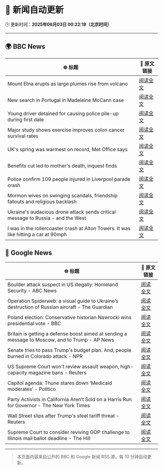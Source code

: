 # 🧠 新闻自动更新

🕒 更新时间：**2025年06月03日 00:22:19（北京时间）**

---

## 🌍 BBC News

| 🌐 标题 | 🔗 原文链接 |
|--------|-------------|
| Mount Etna erupts as large plumes rise from volcano | [阅读全文](https://www.bbc.com/news/articles/cy5e7vx2pk9o) |
| New search in Portugal in Madeleine McCann case | [阅读全文](https://www.bbc.com/news/articles/c5y8jmkr3j7o) |
| Young driver detained for causing police pile-up during first date | [阅读全文](https://www.bbc.com/news/articles/c20qzg05y3po) |
| Major study shows exercise improves colon cancer survival rates | [阅读全文](https://www.bbc.com/news/articles/c8xgyw7k7veo) |
| UK's spring was warmest on record, Met Office says | [阅读全文](https://www.bbc.com/news/articles/cwyjkze510ro) |
| Benefits cut led to mother's death, inquest finds | [阅读全文](https://www.bbc.com/news/articles/cd90g5zk13jo) |
| Police confirm 109 people injured in Liverpool parade crash | [阅读全文](https://www.bbc.com/news/articles/c2d51kdpzk3o) |
| Mormon wives on swinging scandals, friendship fallouts and religious backlash | [阅读全文](https://www.bbc.com/news/articles/c20ndp1yzkxo) |
| Ukraine's audacious drone attack sends critical message to Russia - and the West | [阅读全文](https://www.bbc.com/news/articles/c0r1jv0rn0ko) |
| I was in the rollercoaster crash at Alton Towers. It was like hitting a car at 90mph | [阅读全文](https://www.bbc.com/news/articles/c3d4mx75dm9o) |

## 📰 Google News

| 🌐 标题 | 🔗 原文链接 |
|--------|-------------|
| Boulder attack suspect in US illegally: Homeland Security - ABC News | [阅读全文](https://news.google.com/rss/articles/CBMinwFBVV95cUxQUGl0MDBnR0VacmtNY3ZLWl9nTy0zVm9BUFRHR2cxQmlyZWRLNjJOY2FSa3hSUWZWM25TcDB5MVZhdk9TdlcxblN3QklPcnlFdFp6bVRXSVFJV185SEJodjhGZmRXM05NU2tZQy03WnF5c2ZDa0JnSWx5SEZhaFdVdmV6aERLSlVORlhfcmZtblVqY25hUC1ldUlWV2JLVFXSAaQBQVVfeXFMT1VMZ25EcUxfd3dSeWRlRzZ0b2tlUFltV2lEazVaemNLdF82SkMxa2VJcUVxeVNCNnBDUG15eDdNNEh4ckE2bGtPZmQ0dERGRnpMNUhRd2MyMlZkYW5NZDY5YVRHMmEyLUw1WnR5WGEyc3hvNk82WlJtWjZzMnNmWFlIa0hMQ0tzTUo1aGpnUmNqS3pWUlhiM0hDY0VJdE5hcGM3Mm8?oc=5) |
| Operation Spiderweb: a visual guide to Ukraine’s destruction of Russian aircraft - The Guardian | [阅读全文](https://news.google.com/rss/articles/CBMitwFBVV95cUxQdjNteVcwZktWU0FjZUVibVhBaUNzbEYwbUpJbjJiR21IMEplYkxlZDVvZDVjbkN6S1pjTEw5SXdNU2xXeVpjZFZtUDR3WlhzeU9BNXg2Qk55YWxLQWlPSUpoOWk0MWpLVDBGU0JnMENiMEJfcXM4MDF2TkVuUHNDSTkzbUNlMWJqMjZVUXJDWUNydXI5cUJlbHdIVFI3VXg5RDRXODZYVy1HT3JQZHpTci1pQUtxYkk?oc=5) |
| Poland election: Conservative historian Nawrocki wins presidential vote - BBC | [阅读全文](https://news.google.com/rss/articles/CBMiWkFVX3lxTE9Vb0ZUZXhEZ0ZuNzVLcjFZc0Y2c2FrOXhPakFWRVlDVGF3bGNfNF9YcnhWSDJLdGJHUHR4a3UxWkNDeF9VWGYyd0NXZnFCem9QaURBdXdpNXk3d9IBX0FVX3lxTFBaX2VSaWV1b2xEbTlBZHFTUGhTenBMQ3Ata0RnYU13bEY4Y01uY21EQkNiWmtXSkRPeEFwNHdoQVduNE9kZGN5SVQzMFRFNDNfS1hUTDhHeFJsUWxEN2dJ?oc=5) |
| Britain is getting a defense boost aimed at sending a message to Moscow, and to Trump - AP News | [阅读全文](https://news.google.com/rss/articles/CBMipgFBVV95cUxNdlBpUDhCSDZIaUNzLUd6M2VuaENpem5memRPU1Y1UGFvZnJmOGVYWXY0dmx0WFJYUmZRT3lrZUdkamdjNzFTblN2V1hNY1BQOExVUDRKdjI5Q1JlS2hFRFAySUVRbm9BUWo0YV9jRklDRHg3bFpRZ2xzMWlYNDBabHFwQm9KQS15a2hfa1dtWHlxbWVzS0lucmFKblNvdDMwaGZndDVn?oc=5) |
| Senate tries to pass Trump's budget plan. And, people burned in Colorado attack - NPR | [阅读全文](https://news.google.com/rss/articles/CBMiygFBVV95cUxNdlg2ZTlCcmdXVXJ2d2lVcnRfellJdUxxdkY2aFFROXRjTTFuT1pwbGd3LU9xNEl5U3B2aDI3ZTdabmwyeXI2Q0E3T2loZndFWFEtMFlwNkZJbHpfWmZNc21tQTJRZEpXWjJsTVFpVVViZ1ppTTlLc2t2OWxqblpoQWJQVEk0OU9iM1RaZlFOSkdrLTFiNGxoYy15ZVhPbFF6eUJJbTY1THFPS3ByMWpEMDFXVmZ2SE5JV2dMYjM0Unh5MnhGWDdzU1lB?oc=5) |
| US Supreme Court won't review assault weapon, high-capacity magazine bans - Reuters | [阅读全文](https://news.google.com/rss/articles/CBMiswFBVV95cUxPOFF4VEwzOGJCUkxkOHp1bVZySEhKWHkzcEcyajhWSUphY05MSzRKcTBFdHFfbnhZLTM4aG9la0FydHEwc1VIb2lmSElmNzRyenZqRlNEYjg2ekRVQVNySlJ4bW9PN2hMMnlkUUNiTmpGVHV5X296bFpQRXVoUVV2clFNaF9CZ25uSFR2eC1BZlYtaGFxNjlSancwaEo1bDk3V3hsR0Y2MEZKeHhRNE9YM29xZw?oc=5) |
| Capitol agenda: Thune stares down ‘Medicaid moderates’ - Politico | [阅读全文](https://news.google.com/rss/articles/CBMiugFBVV95cUxQMHo5dTV5cjZTcTgzeHc1QWc0UDQyeUtEd1hiWlRFVjVEN1d4a1N3UHR4dzJnWkEtR1k2WHdqS0kxOFJlSFo5VWFXcXJ5bWY2X2xVOC1QSEdScWNfV1NOM3RDNjVMNHdSeFpzWUE3bmJ0RDkyNDhaX1JCUjdSQTd3UkdsN2JJSXd4dXpORDhFdTFmVUhDODdISG9vU0o1UGlQZlhVRlVYY3lyWnQweERFbzFMbi1FZTdhOEE?oc=5) |
| Party Activists in California Aren’t Sold on a Harris Run for Governor - The New York Times | [阅读全文](https://news.google.com/rss/articles/CBMimwFBVV95cUxNaHc0TXV4d3R6NHkzYXBYQlhoVEtqRzdhRW5Eb1Jya0w3RzdRRnd2NnpPc3NxMWlWa3dYeXEzRElFekFnNThzQTlJbG9JOC03QUQ4UlhVVkw2WU5Cck1tZTFyMnJsTkpHMEhNY20zbjFzbjJrWFd2SUpZQldvM0RNY3E2STNvQkJvQXZMUVVHM25kdHBGRG1iMlRNYw?oc=5) |
| Wall Street slips after Trump's steel tariff threat - Reuters | [阅读全文](https://news.google.com/rss/articles/CBMisgFBVV95cUxNaTYyR0NjV1F3YTc3aU1uODF6cDJ0UE9GNFN0YjVSdU1TZUlhZm13a004VUlzNjN6NTJHSWJqdHRyQnRNZkFUZ29EbXQ5dWRPRjNLTDI0ZjFpQWhIay1fbUFsWEJuNWQ0VHBDVXVsMzl5TmxNSjd2YXM1Vl9sZGU0eDF5aVQ3ak5wa2NTNUpMT0RleGN6ZWtmZkVpUF9GNjdBYXcyTmNBaUh0OGRlX3hrWjN3?oc=5) |
| Supreme Court to consider reviving GOP challenge to Illinois mail ballot deadline - The Hill | [阅读全文](https://news.google.com/rss/articles/CBMikgFBVV95cUxQeFJJdHA5UUE1bzZUSTJfT19GUWR3ZjVlVTR1eUxYd0xGTG4wN0UxcUVsWmU5ZFpld1BKbE9tNkFNQUdta2tfTm9kRW1Ic0xYODg3WTBkbjlyN080cXNxNU9TTHF1TEFPcDdxb2M2WDllQ1VBd3M0czFCT0xEVEpPYkhXVi1qcEFqcE1FYW5tRHpUd9IBlwFBVV95cUxPWUdBaDNEOGhtekQxYWlVdnJxSC1lcjRUTTlMeVEzSUtsMmx2akdBcEZ5TmJIdURNbVU0dW1ET1MzTjhkbGpUeURvNkRJRWoycDAyd0FzWGpPcDhCTFl4cU53eHc0TlBrdndBSnF2Nm9UZC0zbFM3OUpvS1pubXdISlNwRFNwU1RxMGNhb05haTJzcDFuNXFr?oc=5) |

---
> 本页面内容来自公开的 BBC 和 Google 新闻 RSS 源，每 10 分钟自动更新。